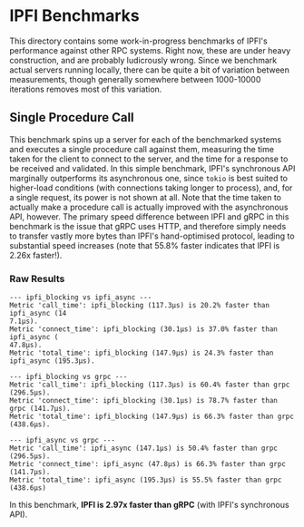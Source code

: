 # IPFI Benchmarks

This directory contains some work-in-progress benchmarks of IPFI's performance against other RPC systems. Right now, these are under heavy construction, and are probably ludicrously wrong. Since we benchmark actual servers running locally, there can be quite a bit of variation between measurements, though generally somewhere between 1000-10000 iterations removes most of this variation.

## Single Procedure Call

This benchmark spins up a server for each of the benchmarked systems and executes a single procedure call against them, measuring the time taken for the client to connect to the server, and the time for a response to be received and validated. In this simple benchmark, IPFI's synchronous API marginally outperforms its asynchronous one, since `tokio` is best suited to higher-load conditions (with connections taking longer to process), and, for a single request, its power is not shown at all. Note that the time taken to actually make a procedure call is actually improved with the asynchronous API, however. The primary speed difference between IPFI and gRPC in this benchmark is the issue that gRPC uses HTTP, and therefore simply needs to transfer vastly more bytes than IPFI's hand-optimised protocol, leading to substantial speed increases (note that 55.8% faster indicates that IPFI is 2.26x faster!).

### Raw Results

```
--- ipfi_blocking vs ipfi_async ---
Metric 'call_time': ipfi_blocking (117.3μs) is 20.2% faster than ipfi_async (14
7.1μs).
Metric 'connect_time': ipfi_blocking (30.1μs) is 37.0% faster than ipfi_async (
47.8μs).
Metric 'total_time': ipfi_blocking (147.9μs) is 24.3% faster than ipfi_async (195.3μs).

--- ipfi_blocking vs grpc ---
Metric 'call_time': ipfi_blocking (117.3μs) is 60.4% faster than grpc (296.5μs).
Metric 'connect_time': ipfi_blocking (30.1μs) is 78.7% faster than grpc (141.7μs).
Metric 'total_time': ipfi_blocking (147.9μs) is 66.3% faster than grpc (438.6μs).

--- ipfi_async vs grpc ---
Metric 'call_time': ipfi_async (147.1μs) is 50.4% faster than grpc (296.5μs).
Metric 'connect_time': ipfi_async (47.8μs) is 66.3% faster than grpc (141.7μs).
Metric 'total_time': ipfi_async (195.3μs) is 55.5% faster than grpc (438.6μs)
```

In this benchmark, **IPFI is 2.97x faster than gRPC** (with IPFI's synchronous API).
